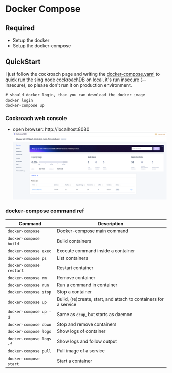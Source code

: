 # Docker Compose

## Required
* Setup the docker
* Setup the docker-compose

## QuickStart
I just follow the cockroach page and writing the [docker-compose.yaml](./docker-compose.yaml) to quick run the sing 
node cockroachDB on local, it's run insecure (--insecure), so please don't run it on production environment.

```shell
# should docker login, than you can download the docker image
docker login
docker-compose up
```

### Cockroach web console
* open browser: http://localhost:8080
![console](../doc/cockroach-console.png)

### docker-compose command ref
| Command                  | Description                                                      |
|--------------------------|------------------------------------------------------------------|
| `docker-compose`         | Docker-compose main command                                      |
| `docker-compose build`   | Build containers                                                 |
| `docker-compose exec`    | Execute command inside a container                               |
| `docker-compose ps`      | List containers                                                  |
| `docker-compose restart` | Restart container                                                |
| `docker-compose rm`      | Remove container                                                 |
| `docker-compose run`     | Run a command in container                                       |
| `docker-compose stop`    | Stop a container                                                 |
| `docker-compose up`      | Build, (re)create, start, and attach to containers for a service |
| `docker-compose up -d`   | Same as `dcup`, but starts as daemon                             |
| `docker-compose down`    | Stop and remove containers                                       |
| `docker-compose logs`    | Show logs of container                                           |
| `docker-compose logs -f` | Show logs and follow output                                      |
| `docker-compose pull`    | Pull image of a service                                          |
| `docker-compose start`   | Start a container                                                |